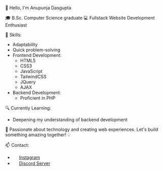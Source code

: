 👋 Hello, I'm Anupunja Dasgupta

🎓 B.Sc. Computer Science graduate
💻 Fullstack Website Development Enthusiast

🌟 Skills:
- Adaptability
- Quick problem-solving
- Frontend Development:
  - HTML5
  - CSS3
  - JavaScript
  - TailwindCSS
  - JQuery
  - AJAX
- Backend Development: 
  - Proficient in PHP

🔍 Currently Learning:
- Deepening my understanding of backend development

🚀 Passionate about technology and creating web experiences. Let's build something amazing together! 💡

📫 Contact:
- <img src="https://cdn2.iconfinder.com/data/icons/social-media-2285/512/1_Instagram_colored_svg_1-512.png" width="16"> [Instagram](https://www.instagram.com/blazetempest_2002/)
- <img src="discord_icon_url" width="16"> [Discord Server](https://discord.gg/Z6gq6wz8NF)
